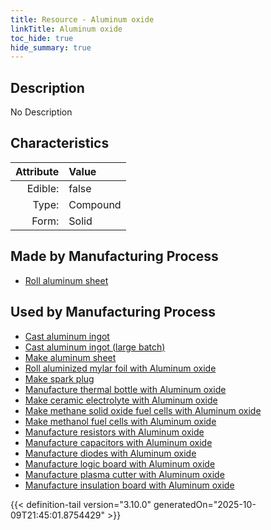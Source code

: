 ```yaml
---
title: Resource - Aluminum oxide
linkTitle: Aluminum oxide
toc_hide: true
hide_summary: true
---
```

<!-- This is generated by the MarsSim HelpGenertor, do not edit. -->

## Description
No Description

## Characteristics

| Attribute      | Value |
|--------:|:------|
|Edible:|false|
|Type:|Compound|
|Form:|Solid|
 
## Made by Manufacturing Process

- [Roll aluminum sheet](/docs/definitions/process/roll-aluminum-sheet)

## Used by Manufacturing Process

- [Cast aluminum ingot](/docs/definitions/process/cast-aluminum-ingot)
- [Cast aluminum ingot (large batch)](/docs/definitions/process/cast-aluminum-ingot--large-batch-)
- [Make aluminum sheet](/docs/definitions/process/make-aluminum-sheet)
- [Roll aluminized mylar foil with Aluminum oxide](/docs/definitions/process/roll-aluminized-mylar-foil-with-aluminum-oxide)
- [Make spark plug](/docs/definitions/process/make-spark-plug)
- [Manufacture thermal bottle with Aluminum oxide](/docs/definitions/process/manufacture-thermal-bottle-with-aluminum-oxide)
- [Make ceramic electrolyte with Aluminum oxide](/docs/definitions/process/make-ceramic-electrolyte-with-aluminum-oxide)
- [Make methane solid oxide fuel cells with Aluminum oxide](/docs/definitions/process/make-methane-solid-oxide-fuel-cells-with-aluminum-oxide)
- [Make methanol fuel cells with Aluminum oxide](/docs/definitions/process/make-methanol-fuel-cells-with-aluminum-oxide)
- [Manufacture resistors with Aluminum oxide](/docs/definitions/process/manufacture-resistors-with-aluminum-oxide)
- [Manufacture capacitors with Aluminum oxide](/docs/definitions/process/manufacture-capacitors-with-aluminum-oxide)
- [Manufacture diodes with Aluminum oxide](/docs/definitions/process/manufacture-diodes-with-aluminum-oxide)
- [Manufacture logic board with Aluminum oxide](/docs/definitions/process/manufacture-logic-board-with-aluminum-oxide)
- [Manufacture plasma cutter with Aluminum oxide](/docs/definitions/process/manufacture-plasma-cutter-with-aluminum-oxide)
- [Manufacture insulation board with Aluminum oxide](/docs/definitions/process/manufacture-insulation-board-with-aluminum-oxide)


    


{{< definition-tail version="3.10.0" generatedOn="2025-10-09T21:45:01.8754429" >}}


